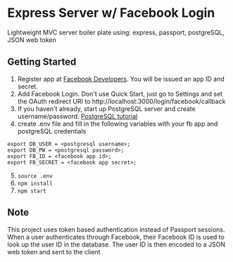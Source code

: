 # Express Server w/ Facebook Login
Lightweight MVC server boiler plate using: express, passport, postgreSQL, JSON web token

## Getting Started
1) Register app at [Facebook Developers](https://developers.facebook.com/). You will be issued an app ID and secret. 
2) Add Facebook Login. Don't use Quick Start, just go to Settings and set the OAuth redirect URI to http://localhost:3000/login/facebook/callback
3) If you haven't already, start up PostgreSQL server and create username/password. [PostgreSQL tutorial](https://www.codementor.io/devops/tutorial/getting-started-postgresql-server-mac-osx)
4) create .env file and fill in the following variables with your fb app and postgreSQL credentials
```
export DB_USER = <postgresql username>;
export DB_PW = <postgresql password>;
export FB_ID = <facebook app id>;
export FB_SECRET = <facebook app secret>;
```
5) `source .env`
6) `npm install`
7) `npm start`

## Note
This project uses token based authentication instead of Passport sessions. When a user authenticates through Facebook, their Facebook ID is used to look up the user ID in the database. The user ID is then encoded to a JSON web token and sent to the client
